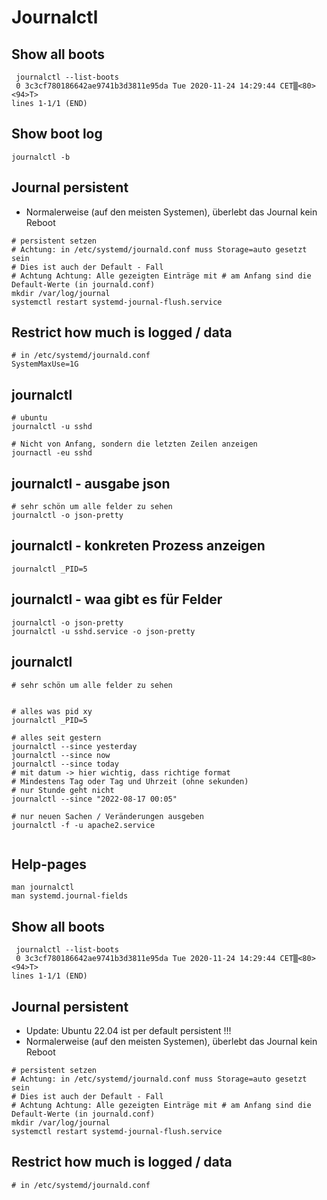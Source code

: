 # Journalctl 

## Show all boots 

``` 
 journalctl --list-boots
 0 3c3cf780186642ae9741b3d3811e95da Tue 2020-11-24 14:29:44 CET▒<80><94>T>
lines 1-1/1 (END)
```

## Show boot log 

```
journalctl -b 
```


## Journal persistent 

  * Normalerweise (auf den meisten Systemen), überlebt das Journal kein Reboot 
 
```
# persistent setzen
# Achtung: in /etc/systemd/journald.conf muss Storage=auto gesetzt sein
# Dies ist auch der Default - Fall 
# Achtung Achtung: Alle gezeigten Einträge mit # am Anfang sind die Default-Werte (in journald.conf) 
mkdir /var/log/journal 
systemctl restart systemd-journal-flush.service 

```

## Restrict how much is logged / data 

```
# in /etc/systemd/journald.conf 
SystemMaxUse=1G 
```

## journalctl 

```
# ubuntu
journalctl -u sshd 

# Nicht von Anfang, sondern die letzten Zeilen anzeigen 
journactl -eu sshd
```

## journalctl - ausgabe json 

```
# sehr schön um alle felder zu sehen 
journalctl -o json-pretty 
```

## journalctl - konkreten Prozess anzeigen 

```
journalctl _PID=5
```

## journalctl - waa gibt es für Felder 

```
journalctl -o json-pretty 
journalctl -u sshd.service -o json-pretty
```


## journalctl 

```
# sehr schön um alle felder zu sehen 


# alles was pid xy
journalctl _PID=5 

# alles seit gestern 
journalctl --since yesterday 
journalctl --since now 
journalctl --since today
# mit datum -> hier wichtig, dass richtige format
# Mindestens Tag oder Tag und Uhrzeit (ohne sekunden)
# nur Stunde geht nicht
journalctl --since "2022-08-17 00:05"

# nur neuen Sachen / Veränderungen ausgeben
journalctl -f -u apache2.service 


```

## Help-pages 

```
man journalctl
man systemd.journal-fields
```


## Show all boots 

``` 
 journalctl --list-boots
 0 3c3cf780186642ae9741b3d3811e95da Tue 2020-11-24 14:29:44 CET▒<80><94>T>
lines 1-1/1 (END)
```

## Journal persistent 

  * Update: Ubuntu 22.04 ist per default persistent !!!
  * Normalerweise (auf den meisten Systemen), überlebt das Journal kein Reboot 
 
```
# persistent setzen
# Achtung: in /etc/systemd/journald.conf muss Storage=auto gesetzt sein
# Dies ist auch der Default - Fall 
# Achtung Achtung: Alle gezeigten Einträge mit # am Anfang sind die Default-Werte (in journald.conf) 
mkdir /var/log/journal 
systemctl restart systemd-journal-flush.service 

```

## Restrict how much is logged / data 

```
# in /etc/systemd/journald.conf 


